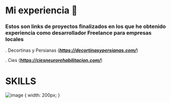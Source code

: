 # Mi experiencia 🚀

### Estos son links de proyectos finalizados en los que he obtenido experiencia como desarrollador Freelance para empresas locales

. Decortinas y Persianas (***https://decortinasypersianas.com/***)

. Cies (***https://ciesneurorehabilitacion.com/***)


# SKILLS
![image](https://user-images.githubusercontent.com/60968668/176058385-b544e14a-b36e-4d04-8c5e-0e1de0fe4254.png) { width: 200px; }

  
